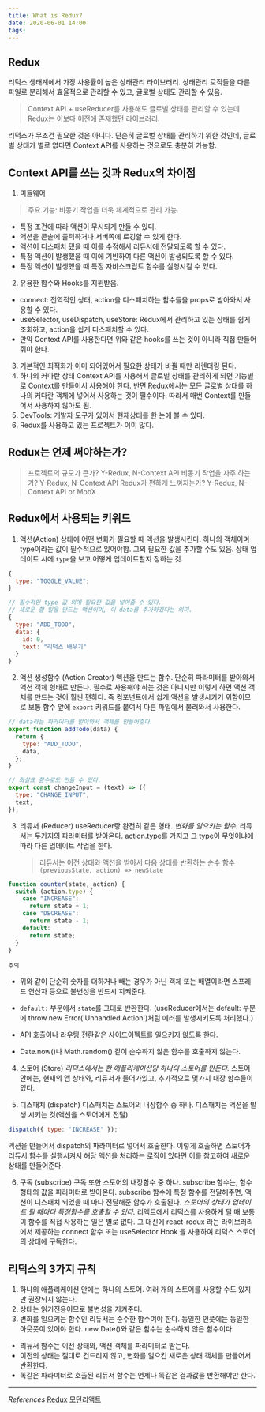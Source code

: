 ```yaml
---
title: What is Redux?
date: 2020-06-01 14:00
tags:
---
```


## Redux

리덕스 생태계에서 가장 사용률이 높은 상태관리 라이브러리. 상태관리 로직들을 다른 파일로 분리해서 효율적으로 관리할 수 있고, 글로벌 상태도 관리할 수 있음.

> Context API + useReducer를 사용해도 글로벌 상태를 관리할 수 있는데 Redux는 이보다 이전에 존재했던 라이브러리.

리덕스가 무조건 필요한 것은 아니다. 단순히 글로벌 상태를 관리하기 위한 것인데, 글로벌 상태가 별로 없다면 Context API를 사용하는 것으로도 충분히 가능함.

## Context API를 쓰는 것과 Redux의 차이점

1. 미들웨어

> 주요 기능: 비동기 작업을 더욱 체계적으로 관리 가능.

- 특정 조건에 따라 액션이 무시되게 만들 수 있디.
- 액션을 콘솔에 출력하거나 서버쪽에 로깅할 수 있게 한다.
- 액션이 디스패치 됐을 때 이를 수정해서 리듀서에 전달되도록 할 수 있다.
- 특정 액션이 발생했을 때 이에 기반하여 다른 액션이 발생되도록 할 수 있다.
- 특정 액션이 발생했을 때 특정 자바스크립트 함수를 실행시킬 수 있다.

2. 유용한 함수와 Hooks를 지원받음.

- connect: 전역적인 상태, action을 디스패치하는 함수들을 props로 받아와서 사용할 수 있다.
- useSelector, useDispatch, useStore: Redux에서 관리하고 있는 상태를 쉽게 조회하고, action을 쉽게 디스패치할 수 있다.
- 만약 Context API를 사용한다면 위와 같은 hooks를 쓰는 것이 아니라 직접 만들어줘야 한다.

3. 기본적인 최적화가 이미 되어있어서 필요한 상태가 바뀔 때만 리렌더링 된다.
4. 하나의 커다란 상태
   Context API를 사용해서 글로벌 상태를 관리하게 되면 기능별로 Context를 만들어서 사용해야 한다. 반면 Redux에서는 모든 글로벌 상태를 하나의 커다란 객체에 넣어서 사용하는 것이 필수이다. 따라서 매번 Context를 만들어서 사용하지 않아도 됨.
5. DevTools: 개발자 도구가 있어서 현재상태를 한 눈에 볼 수 있다.
6. Redux를 사용하고 있는 프로젝트가 이미 많다.

## Redux는 언제 써야하는가?

> 프로젝트의 규모가 큰가? Y-Redux, N-Context API
> 비동기 작업을 자주 하는가? Y-Redux, N-Context API
> Redux가 편하게 느껴지는가? Y-Redux, N-Context API or MobX

## Redux에서 사용되는 키워드

1. 액션(Action)
   상태에 어떤 변화가 필요할 때 액션을 발생시킨다. 하나의 객체이며 type이라는 값이 필수적으로 있어야함. 그외 필요한 값을 추가할 수도 있음. 상태 업데이트 시에 `type`을 보고 어떻게 업데이트할지 정하는 것.

```javascript
{
  type: "TOGGLE_VALUE";
}

// 필수적인 type 값 외에 필요한 값을 넣어줄 수 있다.
// 새로운 할 일을 만드는 액션이며, 이 data를 추가하겠다는 의미.
{
  type: "ADD_TODO",
  data: {
    id: 0,
    text: "리덕스 배우기"
  }
}
```

2. 액션 생성함수 (Action Creator)
   액션을 만드는 함수. 단순히 파라미터를 받아와서 액션 객체 형태로 만든다. 필수로 사용해야 하는 것은 아니지만 이렇게 하면 액션 객체를 만드는 것이 훨씬 편하다. 즉 컴포넌트에서 쉽게 액션을 발생시키기 위함이므로 보통 함수 앞에 `export` 키워드를 붙여서 다른 파일에서 불러와서 사용한다.

```javascript
// data라는 파라미터를 받아와서 객체를 만들어준다.
export function addTodo(data) {
  return {
    type: "ADD_TODO",
    data,
  };
}

// 화살표 함수로도 만들 수 있다.
export const changeInput = (text) => ({
  type: "CHANGE_INPUT",
  text,
});
```

3. 리듀서 (Reducer)
   useReducer랑 완전히 같은 형태. _변화를 일으키는 함수._ 리듀서는 두가지의 파라미터를 받아온다. action.type를 가지고 그 type이 무엇이냐에 따라 다른 업데이트 작업을 한다.

   > 리듀서는 이전 상태와 액션을 받아서 다음 상태를 반환하는 순수 함수
   > `(previousState, action) => newState`

```javascript
function counter(state, action) {
  switch (action.type) {
    case "INCREASE":
      return state + 1;
    case "DECREASE":
      return state - 1;
    default:
      return state;
  }
}
```

`주의`

- 위와 같이 단순히 숫자를 더하거나 빼는 경우가 아닌 객체 또는 배열이라면 스프레드 연산자 등으로 불변성을 반드시 지켜준다.

- `default:` 부분에서 `state`를 그대로 반환한다. (useReducer에서는 default: 부분에 throw new Error('Unhandled Action')처럼 에러를 발생시키도록 처리했다.)

- API 호출이나 라우팅 전환같은 사이드이펙트를 일으키지 않도록 한다.
- Date.now()나 Math.random() 같이 순수하지 않은 함수를 호출하지 않는다.

4. 스토어 (Store)
   _리덕스에서는 한 애플리케이션당 하나의 스토어를 만든다._ 스토어 안에는, 현재의 앱 상태와, 리듀서가 들어가있고, 추가적으로 몇가지 내장 함수들이 있다.

5. 디스패치 (dispatch)
   디스패치는 스토어의 내장함수 중 하나. 디스패치는 액션을 발생 시키는 것(액션을 스토어에게 전달)

```javascript
dispatch({ type: "INCREASE" });
```

액션을 만들어서 dispatch의 파라미터로 넣어서 호출한다. 이렇게 호출하면 스토어가 리듀서 함수를 실행시켜서 해당 액션을 처리하는 로직이 있다면 이를 참고하여 새로운 상태를 만들어준다.

6. 구독 (subscribe)
   구독 또한 스토어의 내장함수 중 하나. subscribe 함수는, 함수 형태의 값을 파라미터로 받아온다. subscribe 함수에 특정 함수를 전달해주면, 액션이 디스패치 되었을 때 마다 전달해준 함수가 호출된다. _스토어의 상태가 업데이트 될 때마다 특정함수를 호출할 수 있다._ 리액트에서 리덕스를 사용하게 될 때 보통 이 함수를 직접 사용하는 일은 별로 없다. 그 대신에 react-redux 라는 라이브러리에서 제공하는 connect 함수 또는 useSelector Hook 을 사용하여 리덕스 스토어의 상태에 구독한다.

## 리덕스의 3가지 규칙

1. 하나의 애플리케이션 안에는 하나의 스토어.
   여러 개의 스토어를 사용할 수도 있지만 권장되지 않는다.
2. 상태는 읽기전용이므로 불변성을 지켜준다.
3. 변화를 일으키는 함수인 리듀서는 순수한 함수여야 한다. 동일한 인풋에는 동일한 아웃풋이 있어야 한다. new Date()와 같은 함수는 순수하지 않은 함수이다.

- 리듀서 함수는 이전 상태와, 액션 객체를 파라미터로 받는다.
- 이전의 상태는 절대로 건드리지 않고, 변화를 일으킨 새로운 상태 객체를 만들어서 반환한다.
- 똑같은 파라미터로 호출된 리듀서 함수는 언제나 똑같은 결과값을 반환해야만 한다.

---

_References_
[Redux](https://lunit.gitbook.io/redux-in-korean/basics/reducers)
[모던리액트](https://react.vlpt.us/redux/01-keywords.html)
